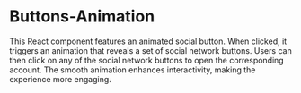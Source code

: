 # Buttons-Animation
This React component features an animated social button. When clicked, it triggers an animation that reveals a set of social network buttons. Users can then click on any of the social network buttons to open the corresponding account. The smooth animation enhances interactivity, making the experience more engaging.
